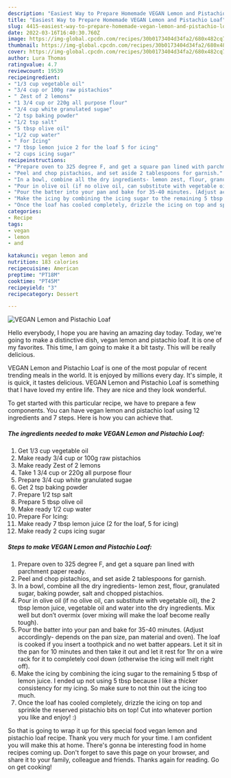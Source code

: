 ```yaml
---
description: "Easiest Way to Prepare Homemade VEGAN Lemon and Pistachio Loaf"
title: "Easiest Way to Prepare Homemade VEGAN Lemon and Pistachio Loaf"
slug: 4415-easiest-way-to-prepare-homemade-vegan-lemon-and-pistachio-loaf
date: 2022-03-16T16:40:30.760Z
image: https://img-global.cpcdn.com/recipes/30b0173404d34fa2/680x482cq70/vegan-lemon-and-pistachio-loaf-recipe-main-photo.jpg
thumbnail: https://img-global.cpcdn.com/recipes/30b0173404d34fa2/680x482cq70/vegan-lemon-and-pistachio-loaf-recipe-main-photo.jpg
cover: https://img-global.cpcdn.com/recipes/30b0173404d34fa2/680x482cq70/vegan-lemon-and-pistachio-loaf-recipe-main-photo.jpg
author: Lura Thomas
ratingvalue: 4.7
reviewcount: 19539
recipeingredient:
- "1/3 cup vegetable oil"
- "3/4 cup or 100g raw pistachios"
- " Zest of 2 lemons"
- "1 3/4 cup or 220g all purpose flour"
- "3/4 cup white granulated sugae"
- "2 tsp baking powder"
- "1/2 tsp salt"
- "5 tbsp olive oil"
- "1/2 cup water"
- " For Icing"
- "7 tbsp lemon juice 2 for the loaf 5 for icing"
- "2 cups icing sugar"
recipeinstructions:
- "Prepare oven to 325 degree F, and get a square pan lined with parchment paper ready."
- "Peel and chop pistachios, and set aside 2 tablespoons for garnish."
- "In a bowl, combine all the dry ingredients- lemon zest, flour, granulated sugar, baking powder, salt and chopped pistachios."
- "Pour in olive oil (if no olive oil, can substitute with vegetable oil), the 2 tbsp lemon juice, vegetable oil and water into the dry ingredients. Mix well but don’t overmix (over mixing will make the loaf become really tough)."
- "Pour the batter into your pan and bake for 35-40 minutes. (Adjust accordingly- depends on the pan size, pan material and oven). The loaf is cooked if you insert a toothpick and no wet batter appears. Let it sit in the pan for 10 minutes and then take it out and let it rest for 1hr on a wire rack for it to completely cool down (otherwise the icing will melt right off)."
- "Make the icing by combining the icing sugar to the remaining 5 tbsp of lemon juice. I ended up not using 5 tbsp because I like a thicker consistency for my icing. So make sure to not thin out the icing too much."
- "Once the loaf has cooled completely, drizzle the icing on top and sprinkle the reserved pistachio bits on top! Cut into whatever portion you like and enjoy! :)"
categories:
- Recipe
tags:
- vegan
- lemon
- and

katakunci: vegan lemon and 
nutrition: 183 calories
recipecuisine: American
preptime: "PT18M"
cooktime: "PT45M"
recipeyield: "3"
recipecategory: Dessert

---
```



![VEGAN Lemon and Pistachio Loaf](https://img-global.cpcdn.com/recipes/30b0173404d34fa2/680x482cq70/vegan-lemon-and-pistachio-loaf-recipe-main-photo.jpg)

Hello everybody, I hope you are having an amazing day today. Today, we're going to make a distinctive dish, vegan lemon and pistachio loaf. It is one of my favorites. This time, I am going to make it a bit tasty. This will be really delicious.



VEGAN Lemon and Pistachio Loaf is one of the most popular of recent trending meals in the world. It is enjoyed by millions every day. It's simple, it is quick, it tastes delicious. VEGAN Lemon and Pistachio Loaf is something that I have loved my entire life. They are nice and they look wonderful.


To get started with this particular recipe, we have to prepare a few components. You can have vegan lemon and pistachio loaf using 12 ingredients and 7 steps. Here is how you can achieve that.

<!--inarticleads1-->

##### The ingredients needed to make VEGAN Lemon and Pistachio Loaf:

1. Get 1/3 cup vegetable oil
1. Make ready 3/4 cup or 100g raw pistachios
1. Make ready  Zest of 2 lemons
1. Take 1 3/4 cup or 220g all purpose flour
1. Prepare 3/4 cup white granulated sugae
1. Get 2 tsp baking powder
1. Prepare 1/2 tsp salt
1. Prepare 5 tbsp olive oil
1. Make ready 1/2 cup water
1. Prepare  For Icing:
1. Make ready 7 tbsp lemon juice (2 for the loaf, 5 for icing)
1. Make ready 2 cups icing sugar




<!--inarticleads2-->

##### Steps to make VEGAN Lemon and Pistachio Loaf:

1. Prepare oven to 325 degree F, and get a square pan lined with parchment paper ready.
1. Peel and chop pistachios, and set aside 2 tablespoons for garnish.
1. In a bowl, combine all the dry ingredients- lemon zest, flour, granulated sugar, baking powder, salt and chopped pistachios.
1. Pour in olive oil (if no olive oil, can substitute with vegetable oil), the 2 tbsp lemon juice, vegetable oil and water into the dry ingredients. Mix well but don’t overmix (over mixing will make the loaf become really tough).
1. Pour the batter into your pan and bake for 35-40 minutes. (Adjust accordingly- depends on the pan size, pan material and oven). The loaf is cooked if you insert a toothpick and no wet batter appears. Let it sit in the pan for 10 minutes and then take it out and let it rest for 1hr on a wire rack for it to completely cool down (otherwise the icing will melt right off).
1. Make the icing by combining the icing sugar to the remaining 5 tbsp of lemon juice. I ended up not using 5 tbsp because I like a thicker consistency for my icing. So make sure to not thin out the icing too much.
1. Once the loaf has cooled completely, drizzle the icing on top and sprinkle the reserved pistachio bits on top! Cut into whatever portion you like and enjoy! :)




So that is going to wrap it up for this special food vegan lemon and pistachio loaf recipe. Thank you very much for your time. I am confident you will make this at home. There's gonna be interesting food in home recipes coming up. Don't forget to save this page on your browser, and share it to your family, colleague and friends. Thanks again for reading. Go on get cooking!
